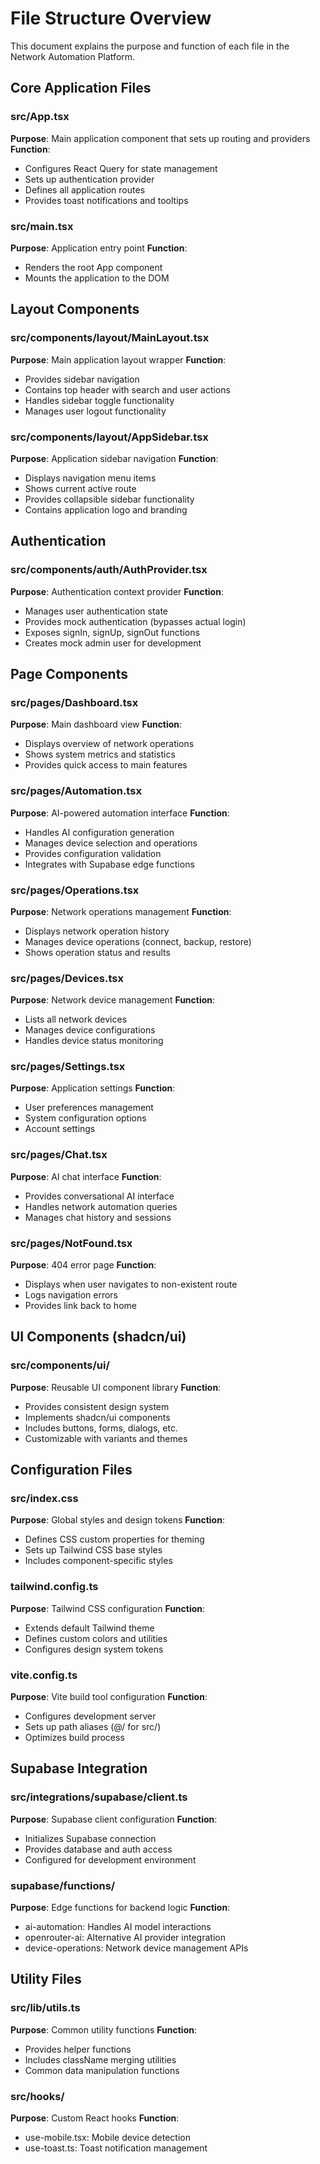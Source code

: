 # File Structure Overview

This document explains the purpose and function of each file in the Network Automation Platform.

## Core Application Files

### src/App.tsx
**Purpose**: Main application component that sets up routing and providers
**Function**: 
- Configures React Query for state management
- Sets up authentication provider
- Defines all application routes
- Provides toast notifications and tooltips

### src/main.tsx
**Purpose**: Application entry point
**Function**: 
- Renders the root App component
- Mounts the application to the DOM

## Layout Components

### src/components/layout/MainLayout.tsx
**Purpose**: Main application layout wrapper
**Function**:
- Provides sidebar navigation
- Contains top header with search and user actions
- Handles sidebar toggle functionality
- Manages user logout functionality

### src/components/layout/AppSidebar.tsx
**Purpose**: Application sidebar navigation
**Function**:
- Displays navigation menu items
- Shows current active route
- Provides collapsible sidebar functionality
- Contains application logo and branding

## Authentication

### src/components/auth/AuthProvider.tsx
**Purpose**: Authentication context provider
**Function**:
- Manages user authentication state
- Provides mock authentication (bypasses actual login)
- Exposes signIn, signUp, signOut functions
- Creates mock admin user for development

## Page Components

### src/pages/Dashboard.tsx
**Purpose**: Main dashboard view
**Function**:
- Displays overview of network operations
- Shows system metrics and statistics
- Provides quick access to main features

### src/pages/Automation.tsx
**Purpose**: AI-powered automation interface
**Function**:
- Handles AI configuration generation
- Manages device selection and operations
- Provides configuration validation
- Integrates with Supabase edge functions

### src/pages/Operations.tsx
**Purpose**: Network operations management
**Function**:
- Displays network operation history
- Manages device operations (connect, backup, restore)
- Shows operation status and results

### src/pages/Devices.tsx
**Purpose**: Network device management
**Function**:
- Lists all network devices
- Manages device configurations
- Handles device status monitoring

### src/pages/Settings.tsx
**Purpose**: Application settings
**Function**:
- User preferences management
- System configuration options
- Account settings

### src/pages/Chat.tsx
**Purpose**: AI chat interface
**Function**:
- Provides conversational AI interface
- Handles network automation queries
- Manages chat history and sessions

### src/pages/NotFound.tsx
**Purpose**: 404 error page
**Function**:
- Displays when user navigates to non-existent route
- Logs navigation errors
- Provides link back to home

## UI Components (shadcn/ui)

### src/components/ui/
**Purpose**: Reusable UI component library
**Function**:
- Provides consistent design system
- Implements shadcn/ui components
- Includes buttons, forms, dialogs, etc.
- Customizable with variants and themes

## Configuration Files

### src/index.css
**Purpose**: Global styles and design tokens
**Function**:
- Defines CSS custom properties for theming
- Sets up Tailwind CSS base styles
- Includes component-specific styles

### tailwind.config.ts
**Purpose**: Tailwind CSS configuration
**Function**:
- Extends default Tailwind theme
- Defines custom colors and utilities
- Configures design system tokens

### vite.config.ts
**Purpose**: Vite build tool configuration
**Function**:
- Configures development server
- Sets up path aliases (@/ for src/)
- Optimizes build process

## Supabase Integration

### src/integrations/supabase/client.ts
**Purpose**: Supabase client configuration
**Function**:
- Initializes Supabase connection
- Provides database and auth access
- Configured for development environment

### supabase/functions/
**Purpose**: Edge functions for backend logic
**Function**:
- ai-automation: Handles AI model interactions
- openrouter-ai: Alternative AI provider integration
- device-operations: Network device management APIs

## Utility Files

### src/lib/utils.ts
**Purpose**: Common utility functions
**Function**:
- Provides helper functions
- Includes className merging utilities
- Common data manipulation functions

### src/hooks/
**Purpose**: Custom React hooks
**Function**:
- use-mobile.tsx: Mobile device detection
- use-toast.ts: Toast notification management